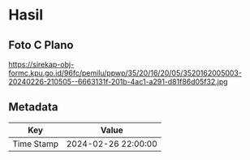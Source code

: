 # Hasil

## Foto C Plano

https://sirekap-obj-formc.kpu.go.id/96fc/pemilu/ppwp/35/20/16/20/05/3520162005003-20240226-210505--6663131f-201b-4ac1-a291-d81f86d05f32.jpg


## Metadata

| Key        | Value               |
| ---------- | ------------------- |
| Time Stamp | 2024-02-26 22:00:00 |



